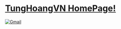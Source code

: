<!DOCTYPE html>
<html>
<body>
  
<h1><a href="https://tunghoangvn.github.io" target="_blank">TungHoangVN HomePage!</a></h1>

<p><a href="mailto: hoangtungdragon@gmail.com"><img src="https://upload.wikimedia.org/wikipedia/commons/thumb/7/7e/Gmail_icon_%282020%29.svg/512px-Gmail_icon_%282020%29.svg.png" alt="Gmail"></a></p>

</body>
</html>
